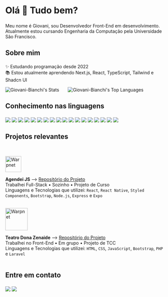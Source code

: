 <h1 align="left">Olá 👋 Tudo bem?</h1>

###

<p align="left">Meu nome é Giovani, sou Desenvolvedor Front-End em desenvolvimento. Atualmente estou cursando Engenharia da Computação pela Universidade São Francisco.</p>

###

<h2 align="left">Sobre mim</h2>

###

<p align="left">✨ Estudando programação desde 2022<br>📚 Estou atualmente aprendendo Next.js, React, TypeScript, Tailwind e Shadcn UI</p>

![Giovani-Bianchi's Stats](https://github-readme-stats.vercel.app/api?username=Giovani-Bianchi&theme=dark&show_icons=true&hide_border=true&count_private=true)&nbsp;&nbsp;&nbsp;&nbsp;&nbsp;&nbsp;
![Giovani-Bianchi's Top Languages](https://github-readme-stats.vercel.app/api/top-langs/?username=Giovani-Bianchi&theme=dark&show_icons=true&hide_border=true&layout=compact)

###

<h2 align="left">Conhecimento nas linguagens</h2>

###

<div align="left">
  <img src="https://img.shields.io/badge/next%20js-000000?style=for-the-badge&logo=nextdotjs&logoColor=white" />
  <img src="https://img.shields.io/badge/React-20232A?style=for-the-badge&logo=react&logoColor=61DAFB" />
  <img src="https://img.shields.io/badge/TypeScript-007ACC?style=for-the-badge&logo=typescript&logoColor=white" />
  <img src="https://img.shields.io/badge/Tailwind_CSS-38B2AC?style=for-the-badge&logo=tailwind-css&logoColor=white" />
  <img src="https://img.shields.io/badge/shadcn%2Fui-000000?style=for-the-badge&logo=shadcnui&logoColor=white" />
  <img src="https://img.shields.io/badge/Bootstrap-563D7C?style=for-the-badge&logo=bootstrap&logoColor=white" />
  <img src="https://img.shields.io/badge/styled--components-DB7093?style=for-the-badge&logo=styled-components&logoColor=white" />
  <img src="https://img.shields.io/badge/React_Native-20232A?style=for-the-badge&logo=react&logoColor=61DAFB" />
  <img src="https://img.shields.io/badge/HTML5-E34F26?style=for-the-badge&logo=html5&logoColor=white" />
  <img src="https://img.shields.io/badge/CSS3-1572B6?style=for-the-badge&logo=css3&logoColor=white" />
  <img src="https://img.shields.io/badge/JavaScript-323330?style=for-the-badge&logo=javascript&logoColor=F7DF1E" />
  <img src="https://img.shields.io/badge/Node%20js-339933?style=for-the-badge&logo=nodedotjs&logoColor=white" />
  <img src="https://img.shields.io/badge/Express%20js-000000?style=for-the-badge&logo=express&logoColor=white" />
  <img src="https://img.shields.io/badge/PHP-777BB4?style=for-the-badge&logo=php&logoColor=white" />
  <img src="https://img.shields.io/badge/Laravel-FF2D20?style=for-the-badge&logo=laravel&logoColor=white" />
  <img src="https://img.shields.io/badge/PostgreSQL-316192?style=for-the-badge&logo=postgresql&logoColor=white" />
  <img src="https://img.shields.io/badge/MySQL-005C84?style=for-the-badge&logo=mysql&logoColor=white" />
  <img src="https://img.shields.io/badge/Docker-2CA5E0?style=for-the-badge&logo=docker&logoColor=white" />
</div>

###

<h2 align="left">Projetos relevantes</h2>

<div>&nbsp;</div>

[<img height="50px" alt="Warpnet" src="https://github.com/user-attachments/assets/f6f322c7-7587-46b2-9e97-760b7da8ebac"/>](https://github.com/Giovani-Bianchi/agendei-js)

**Agendei JS** --> [Repositório do Projeto](https://github.com/Giovani-Bianchi/agendei-js) \
Trabalhei Full-Stack • Sozinho • Projeto de Curso \
Linguagens e Tecnologias que utilizei: `React`, `React Native`, `Styled Components`, `Bootstrap`, `Node.js`, `Express` e `Expo`\
<br/>

[<img height="70px" alt="Warpnet" src="https://github.com/user-attachments/assets/60c7b284-8ae6-4d4c-9473-dabec80481f3"/>](https://github.com/Giovani-Bianchi/teatro-dona-zenaide)

**Teatro Dona Zenaide** --> [Repositório do Projeto](https://github.com/Giovani-Bianchi/teatro-dona-zenaide) \
Trabalhei no Front-End • Em grupo • Projeto de TCC \
Linguagens e Tecnologias que utilizei: `HTML`, `CSS`, `JavaScript`, `Bootstrap`, `PHP` e `Laravel`\
<br/>

###

<h2 align="left">Entre em contato</h2>

###

<a href="https://www.linkedin.com/in/giovaniwhb/" target="_blank"><img src="https://img.shields.io/badge/LinkedIn-0077B5?style=for-the-badge&logo=linkedin&logoColor=white" /></a>
<a href="mailto:giovaniwhb@gmail.com"><img src="https://img.shields.io/badge/Gmail-D14836?style=for-the-badge&logo=gmail&logoColor=white" /></a>
  
###
